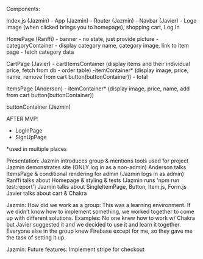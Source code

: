Components:

Index.js (Jazmin)
    - App (Jazmin)
        - Router (Jazmin)
        - Navbar (Javier)
            - Logo image (when clicked brings you to homepage), shopping cart, Log In

HomePage (Ranffi)
    - banner
        - no state, just provide picture
    - categoryContainer
        - display category name, category image, link to item page
        - fetch category data

CartPage (Javier)
    - cartItemsContainer (display items and their individual price, fetch from db - order table)
        -itemContainer* (display image, price, name, remove from cart button(buttonContainer))
    - total

ItemsPage (Anderson)
    - itemContainer* (display image, price, name, add from cart button(buttonContainer))

buttonContainer (Jazmin)

AFTER MVP:
- LogInPage
- SignUpPage

*used in multiple places


Presentation:
Jazmin introduces group & mentions tools used for project
Jazmin demonstrates site (ONLY log in as a non-admin)
Anderson talks ItemsPage & conditional rendering for admin (Jazmin logs in as admin) 
Ranffi talks about Homepage & styling & tests (Jazmin runs 'npm run test:report')
Jazmin talks about SingleItemPage, Button, Item.js, Form.js
Javier talks about cart & Chakra

Jazmin: 
How did we work as a group:
This was a learning environment. If we didn't know how to implement something, we worked together to come up with different solutions. Examples: No one knew how to work w/ Chakra but Javier suggested it and we decided to use it and learn it together. Everyone else in the group knew Firebase except for me, so they gave me the task of setting it up. 

Jazmin:
Future features: Implement stripe for checkout